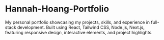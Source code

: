 # Hannah-Hoang-Portfolio
My personal portfolio showcasing my projects, skills, and experience in full-stack development. Built using React, Tailwind CSS, Node.js, Next.js, featuring responsive design, interactive elements, and project highlights.
